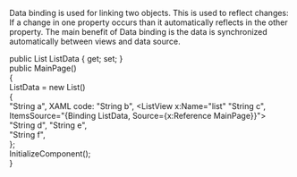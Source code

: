 Data binding is used for linking two objects. This is used to reflect changes: If a change in one property occurs than it automatically reflects in the other property.
The main benefit of Data binding is the data is synchronized automatically between views and data source.

public List<string> ListData { get; set; }  
public MainPage()  
        {  
ListData = new List<string>()  
            {  
                "String a",  			XAML code:
                "String b",  			 <ListView x:Name="list" 
                "String c",  			 ItemsSource="{Binding ListData, Source={x:Reference MainPage}}"> 
                "String d",  			 </ListView> 
                "String e",  
                "String f",  
            };  
            InitializeComponent();  
}
